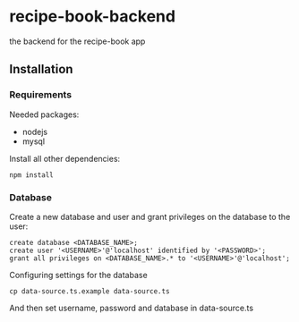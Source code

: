# recipe-book-backend
the backend for the recipe-book app

## Installation

### Requirements
Needed packages:
- nodejs
- mysql

Install all other dependencies:
```
npm install
```

### Database
Create a new database and user and grant privileges on the database to the user:
```
create database <DATABASE_NAME>;
create user '<USERNAME>'@'localhost' identified by '<PASSWORD>';
grant all privileges on <DATABASE_NAME>.* to '<USERNAME>'@'localhost';
```
Configuring settings for the database
```
cp data-source.ts.example data-source.ts
```
And then set username, password and database in data-source.ts